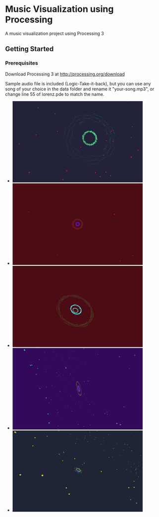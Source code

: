 # Music Visualization using Processing

A music visualization project using Processing 3

## Getting Started

### Prerequisites

Download Processing 3 at  http://processing.org/download

Sample audio file is included (Logic-Take-it-back), but you can use any song of your choice in the data folder and rename it "your-song.mp3", or change line 55 of lorenz.pde to match the name.
* <img src="img1.png" style="width:420px"></img>
* <img src="img2.png" style="width:420px"></img>
* <img src="img3.png" style="width:420px"></img>
* <img src="img4.png" style="width:420px"></img>
* <img src="img5.png" style="width:420px"></img>
